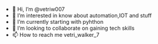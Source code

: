 - 👋 Hi, I’m @vetriw007
- 👀 I’m interested in know about automation,IOT and stuff
- 🌱 I’m currently starting with pyhthon
- 💞️ I’m looking to collaborate on gaining tech skills 
- 📫 How to reach me vetri_walker_7

<!---
vetriw007/vetriw007 is a ✨ special ✨ repository because its `README.md` (this file) appears on your GitHub profile.
You can click the Preview link to take a look at your changes.
--->

